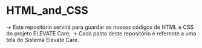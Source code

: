 # HTML_and_CSS
-> Este repositório servirá para guardar os nossos códigos de HTML e CSS do projeto ELEVATE Care;
-> Cada pasta deste repositório é referente a uma tela do Sistema Elevate Care.
